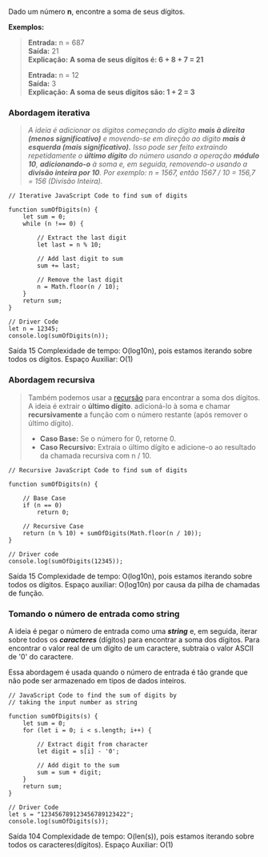 Dado um número **n**, encontre a soma de seus dígitos.

**Exemplos:**
> ****Entrada:**** n = 687  
> ****Saída:**** 21  
> ****Explicação:**** __A soma de seus dígitos é: 6 + 8 + 7 = 21__
> 
> ****Entrada:**** n = 12  
> ****Saída:**** 3  
> ****Explicação:**** __A soma de seus dígitos são: 1 + 2 = 3__

### Abordagem iterativa

> _A ideia é adicionar os dígitos começando do dígito_ **_mais à direita (menos significativo)_** _e movendo-se em direção ao dígito_ **_mais à esquerda (mais significativo)._** _Isso pode ser feito extraindo repetidamente o_ **_último dígito_** _do número usando a operação_ **_módulo 10_**_,_ **_adicionando-o_** _à soma e, em seguida, removendo-o usando a_ **_divisão inteira por 10_**_. Por exemplo: n = 1567, então 1567 / 10 = 156,7 = 156 (Divisão Inteira)._

```
// Iterative JavaScript Code to find sum of digits

function sumOfDigits(n) {
    let sum = 0;
    while (n !== 0) {

        // Extract the last digit
        let last = n % 10;

        // Add last digit to sum
        sum += last;

        // Remove the last digit
        n = Math.floor(n / 10);
    }
    return sum;
}

// Driver Code
let n = 12345;
console.log(sumOfDigits(n));
```

Saída
15
Complexidade de tempo: O(log10n), pois estamos iterando sobre todos os dígitos.
Espaço Auxiliar: O(1)

### Abordagem recursiva

> Também podemos usar a [recursão](https://www.geeksforgeeks.org/recursion-algorithms/?ref=dhm) para encontrar a soma dos dígitos. A ideia é extrair o **último dígito**. adicioná-lo à soma e chamar **recursivamente** a função com o número restante (após remover o último dígito).
> 
> - **Caso Base:** Se o número for 0, retorne 0.
> - **Caso Recursivo:** Extraia o último dígito e adicione-o ao resultado da chamada recursiva com n / 10.

```
// Recursive JavaScript Code to find sum of digits

function sumOfDigits(n) {
    
    // Base Case
    if (n == 0)
        return 0;

    // Recursive Case
    return (n % 10) + sumOfDigits(Math.floor(n / 10));
}

// Driver code
console.log(sumOfDigits(12345));
```

Saída
15
Complexidade de tempo: O(log10n), pois estamos iterando sobre todos os dígitos.
Espaço auxiliar: O(log10n) por causa da pilha de chamadas de função.

### Tomando o número de entrada como string

A ideia é pegar o número de entrada como uma **_string_** e, em seguida, iterar sobre todos os **_caracteres_** (dígitos) para encontrar a soma dos dígitos. Para encontrar o valor real de um dígito de um caractere, subtraia o valor ASCII de '0' do caractere.

Essa abordagem é usada quando o número de entrada é tão grande que não pode ser armazenado em tipos de dados inteiros.

```
// JavaScript Code to find the sum of digits by
// taking the input number as string

function sumOfDigits(s) {
    let sum = 0;
    for (let i = 0; i < s.length; i++) {
      
        // Extract digit from character
        let digit = s[i] - '0';
      
        // Add digit to the sum
        sum = sum + digit;
    }
    return sum;
}

// Driver Code
let s = "123456789123456789123422";
console.log(sumOfDigits(s));
```

Saída
104
Complexidade de tempo: O(len(s)), pois estamos iterando sobre todos os caracteres(dígitos).
Espaço Auxiliar: O(1)

